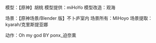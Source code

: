 模型：【原神】胡桃
模型提供：miHoYo
模型改造：观海

场景：【原神场景/Blender 版】不卜庐室内
场景所有：MiHoyo
场景提取：kyarah/克里斯提亚娜

动作：Oh my god BY ponx_迫奈熏